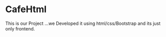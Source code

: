 # CafeHtml
This is our Project ...we Developed it using html/css/Bootstrap and its just only frontend.  
